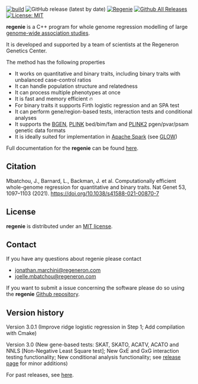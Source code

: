 [![build](https://github.com/rgcgithub/regenie/actions/workflows/test.yml/badge.svg)](https://github.com/rgcgithub/regenie/actions/workflows/test.yml)
![GitHub release (latest by date)](https://img.shields.io/github/v/release/rgcgithub/regenie?logo=Github)
[![Regenie](https://anaconda.org/bioconda/regenie/badges/installer/conda.svg)](https://anaconda.org/bioconda/regenie)
[![Github All Releases](https://img.shields.io/github/downloads/rgcgithub/regenie/total.svg)]()
[![License: MIT](https://img.shields.io/badge/License-MIT-yellow.svg)](https://opensource.org/licenses/MIT)

**regenie** is a C++ program for whole genome regression modelling of large [genome-wide association studies](https://en.wikipedia.org/wiki/Genome-wide_association_study).

It is developed and supported by a team of scientists at the Regeneron Genetics Center.

The method has the following properties

- It works on quantitative and binary traits, including binary traits with unbalanced case-control ratios
- It can handle population structure and relatedness
- It can process multiple phenotypes at once
- It is fast and memory efficient 🔥
- For binary traits it supports Firth logistic regression and an SPA test
- It can perform gene/region-based tests, interaction tests and conditional analyses
- It supports the [BGEN](https://www.well.ox.ac.uk/~gav/bgen_format/), [PLINK](https://www.cog-genomics.org/plink/1.9/formats#bed) bed/bim/fam and [PLINK2](https://www.cog-genomics.org/plink/2.0/formats#pgen) pgen/pvar/psam genetic data formats
- It is ideally suited for implementation in [Apache Spark](https://spark.apache.org/) (see [GLOW](https://projectglow.io/))

Full documentation for the **regenie** can be found [here](https://rgcgithub.github.io/regenie/).

## Citation 
Mbatchou, J., Barnard, L., Backman, J. et al. Computationally efficient whole-genome regression for quantitative and binary traits. Nat Genet 53, 1097–1103 (2021). https://doi.org/10.1038/s41588-021-00870-7

## License

**regenie** is distributed under an [MIT license](https://github.com/rgcgithub/regenie/blob/master/LICENSE).

## Contact
If you have any questions about regenie please contact

- <jonathan.marchini@regeneron.com>
- <joelle.mbatchou@regeneron.com>

If you want to submit a issue concerning the software please do so
using the **regenie** [Github repository](https://github.com/rgcgithub/regenie/issues).


## Version history
Version 3.0.1 (Improve ridge logistic regression in Step 1; Add compilation with Cmake)

Version 3.0 (New gene-based tests: SKAT, SKATO, ACATV, ACATO and NNLS [Non-Negative Least Square test]; New GxE and GxG interaction testing functionality; New conditional analysis functionality; see [release page](https://github.com/rgcgithub/regenie/releases/tag/v3.0) for minor additions)

For past releases, see [here](RELEASE_LOG.md).

